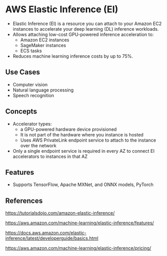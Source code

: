 # AWS Elastic Inference (EI)

- Elastic Inference (EI) is a resource you can attach to your Amazon EC2 instances to accelerate your deep learning (DL) inference workloads.
- Allows attaching low-cost GPU-powered inference acceleration to:
    - Amazon EC2 instances
    - SageMaker instances
    - ECS tasks
- Reduces machine learning inference costs by up to 75%.

## Use Cases

- Computer vision
- Natural language processing
- Speech recognition

## Concepts

- Accelerator types:
    - a GPU-powered hardware device provisioned
    - It is not part of the hardware where you instance is hosted
    - Uses AWS PrivateLink endpoint service to attach to the instance over the network
- Only a single endpoint service is required in every AZ to connect EI accelerators to instances in that AZ

## Features
- Supports TensorFlow, Apache MXNet, and ONNX models, PyTorch


## References

https://tutorialsdojo.com/amazon-elastic-inference/

https://aws.amazon.com/machine-learning/elastic-inference/features/

https://docs.aws.amazon.com/elastic-inference/latest/developerguide/basics.html

https://aws.amazon.com/machine-learning/elastic-inference/pricing/


